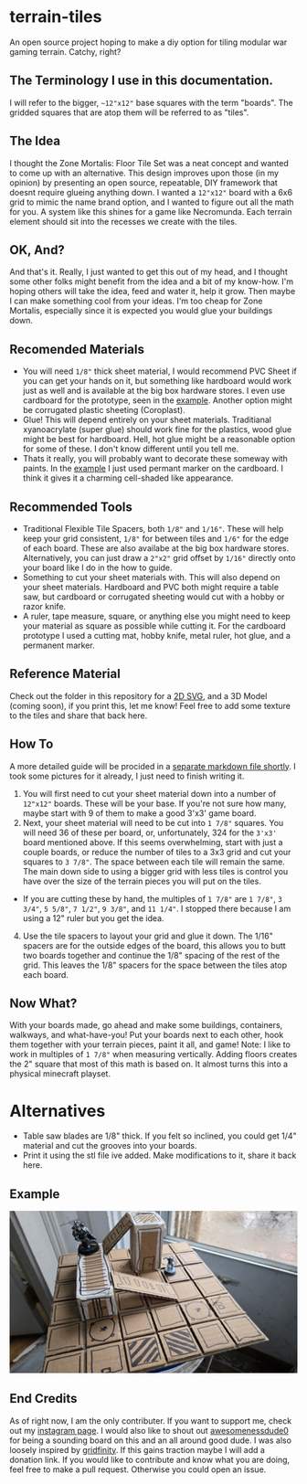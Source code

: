 # terrain-tiles
An open source project hoping to make a diy option for tiling modular war gaming terrain. Catchy, right?

## The Terminology I use in this documentation.
I will refer to the bigger, `~12"x12"` base squares with the term "boards". The gridded squares that are atop them will be referred to as "tiles".

## The Idea
I thought the Zone Mortalis: Floor Tile Set  was a neat concept and wanted to come up with an alternative. This design improves upon those (in my opinion) by presenting an open source, repeatable, DIY framework that doesnt require glueing anything down. I wanted a `12"x12"` board with a 6x6 grid to mimic the name brand option, and I wanted to figure out all the math for you. A system like this shines for a game like Necromunda. Each terrain element should sit into the recesses we create with the tiles.

## OK, And?
And that's it. Really, I just wanted to get this out of my head, and I thought some other folks might benefit from the idea and a bit of my know-how. I'm hoping others will take the idea, feed and water it, help it grow. Then maybe I can make something cool from your ideas. I'm too cheap for Zone Mortalis, especially since it is expected you would glue your buildings down.

## Recomended Materials
- You will need `1/8"` thick sheet material, I would recommend PVC Sheet if you can get your hands on it, but something like hardboard would work just as well and is available at the big box hardware stores. I even use cardboard for the prototype, seen in the [example](https://github.com/hobbysiege/terrain-tiles/blob/main/README.md#example). Another option might be corrugated plastic sheeting (Coroplast).
- Glue! This will depend entirely on your sheet materials. Traditianal xyanoacrylate (super glue) should work fine for the plastics, wood glue might be best for hardboard. Hell, hot glue might be a reasonable option for some of these. I don't know different until you tell me.
- Thats it really, you will probably want to decorate these someway with paints. In the [example](https://github.com/hobbysiege/terrain-tiles/blob/main/README.md#example) I just used permant marker on the cardboard. I think it gives it a charming cell-shaded like appearance.

## Recommended Tools
- Traditional Flexible Tile Spacers, both `1/8"` and `1/16"`. These will help keep your grid consistent, `1/8"` for between tiles and `1/6"` for the edge of each board. These are also availabe at the big box hardware stores. Alternatively, you can just draw a `2"x2"` grid offset by `1/16"` directly onto your board like I do in the how to guide.
- Something to cut your sheet materials with. This will also depend on your sheet materials. Hardboard and PVC both might require a table saw, but cardboard or corrugated sheeting would cut with a hobby or razor knife.
- A ruler, tape measure, square, or anything else you might need to keep your material as square as possible while cutting it.
For the cardboard prototype I used a cutting mat, hobby knife, metal ruler, hot glue, and a permanent marker.

## Reference Material
Check out the folder in this repository for a [2D SVG](files/terrain-tiles.svg), and a 3D Model (coming soon), if you print this, let me know! Feel free to add some texture to the tiles and share that back here.

## How To
A more detailed guide will be procided in a [separate markdown file shortly](how-to.md). I took some pictures for it already, I just need to finish writing it.
1. You will first need to cut your sheet material down into a number of `12"x12"` boards. These will be your base. If you're not sure how many, maybe start with 9 of them to make a good 3'x3' game board.
2. Next, your sheet material will need to be cut into `1 7/8"` squares. You will need 36 of these per board, or, unfortunately, 324 for the `3'x3'` board mentioned above. If this seems overwhelming, start with just a couple boards, or reduce the number of tiles to a 3x3 grid and cut your squares to `3 7/8"`. The space between each tile will remain the same. The main down side to using a bigger grid with less tiles is control you have over the size of the terrain pieces you will put on the tiles.
  - If you are cutting these by hand, the multiples of `1 7/8"` are `1 7/8"`, `3 3/4"`, `5 5/8"`, `7 1/2"`, `9 3/8"`, and `11 1/4"`. I stopped there because I am using a 12" ruler but you get the idea.
4. Use the tile spacers to layout your grid and glue it down. The 1/16" spacers are for the outside edges of the board, this allows you to butt two boards together and continue the 1/8" spacing of the rest of the grid. This leaves the 1/8" spacers for the space between the tiles atop each board.

## Now What?
With your boards made, go ahead and make some buildings, containers, walkways, and what-have-you! Put your boards next to each other, hook them together with your terrain pieces, paint it all, and game!
Note: I like to work in multiples of `1 7/8"` when measuring vertically. Adding floors creates the 2" square that most of this math is based on. It almost turns this into a physical minecraft playset.

# Alternatives
- Table saw blades are 1/8" thick. If you felt so inclined, you could get 1/4" material and cut the grooves into your boards.
- Print it using the stl file ive added. Make modifications to it, share it back here.

## Example
![a cardboard example of this concept](images/6.jpg)

## End Credits
As of right now, I am the only contributer. If you want to support me, check out my [instagram page](https://www.instagram.com/hobbysiege/). I would also like to shout out [awesomenessdude0](https://www.instagram.com/awesomenessdude0/) for being a sounding board on this and an all around good dude. I was also loosely inspired by [gridfinity](https://gridfinity.xyz/). If this gains traction maybe I will add a donation link. If you would like to contribute and know what you are doing, feel free to make a pull request. Otherwise you could open an issue.
